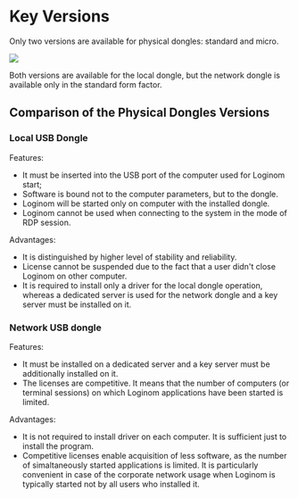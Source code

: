 # Key Versions

Only two versions are available for physical dongles: standard and micro.

![](../images/license-key.png)

Both versions are available for the local dongle, but the network dongle is available only in the standard form factor.

## Comparison of the Physical Dongles Versions

### Local USB Dongle

Features:

* It must be inserted into the USB port of the computer used for Loginom start;
* Software is bound not to the computer parameters, but to the dongle.
* Loginom will be started only on computer with the installed dongle.
* Loginom cannot be used when connecting to the system in the mode of RDP session.

Advantages:

* It is distinguished by higher level of stability and reliability.
* License cannot be suspended due to the fact that a user didn't close Loginom on other computer.
* It is required to install only a driver for the local dongle operation, whereas a dedicated server is used for the network dongle and a key server must be installed on it.

### Network USB dongle

Features:

* It must be installed on a dedicated server and a key server must be additionally installed on it.
* The licenses are competitive. It means that the number of computers (or terminal sessions) on which Loginom applications have been started is limited.

Advantages:

* It is not required to install driver on each computer. It is sufficient just to install the program.
* Competitive licenses enable acquisition of less software, as the number of simaltaneously started applications is limited. It is particularly convenient in case of the corporate network usage when Loginom is typically started not by all users who installed it.
